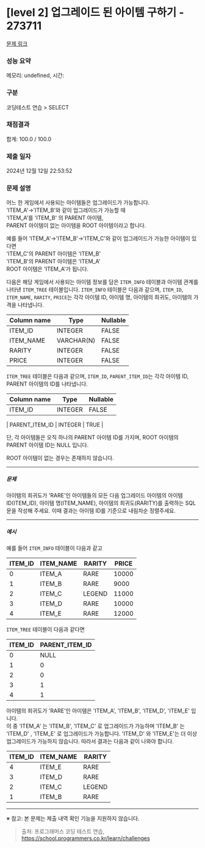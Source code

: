 # [level 2] 업그레이드 된 아이템 구하기 - 273711 

[문제 링크](https://school.programmers.co.kr/learn/courses/30/lessons/273711) 

### 성능 요약

메모리: undefined, 시간: 

### 구분

코딩테스트 연습 > SELECT

### 채점결과

합계: 100.0 / 100.0

### 제출 일자

2024년 12월 12일 22:53:52

### 문제 설명

<p>어느 한 게임에서 사용되는 아이템들은 업그레이드가 가능합니다.<br>
'ITEM_A'-&gt;'ITEM_B'와 같이 업그레이드가 가능할 때 <br>
'ITEM_A'를 'ITEM_B' 의 PARENT 아이템,<br>
 PARENT 아이템이 없는 아이템을 ROOT 아이템이라고 합니다.</p>

<p>예를 들어 'ITEM_A'-&gt;'ITEM_B'-&gt;'ITEM_C'와 같이 업그레이드가 가능한 아이템이 있다면<br>
'ITEM_C'의 PARENT 아이템은 'ITEM_B'<br>
'ITEM_B'의 PARENT 아이템은 'ITEM_A'<br>
ROOT 아이템은 'ITEM_A'가 됩니다.</p>

<p>다음은 해당 게임에서 사용되는 아이템 정보를 담은 <code>ITEM_INFO</code> 테이블과 아이템 관계를 나타낸 <code>ITEM_TREE</code> 테이블입니다. <code>ITEM_INFO</code> 테이블은 다음과 같으며, <code>ITEM_ID</code>, <code>ITEM_NAME</code>, <code>RARITY</code>, <code>PRICE</code>는 각각 아이템 ID, 아이템 명, 아이템의 희귀도, 아이템의 가격을 나타냅니다.</p>
<table class="table">
        <thead><tr>
<th>Column name</th>
<th>Type</th>
<th>Nullable</th>
</tr>
</thead>
        <tbody><tr>
<td>ITEM_ID</td>
<td>INTEGER</td>
<td>FALSE</td>
</tr>
<tr>
<td>ITEM_NAME</td>
<td>VARCHAR(N)</td>
<td>FALSE</td>
</tr>
<tr>
<td>RARITY</td>
<td>INTEGER</td>
<td>FALSE</td>
</tr>
<tr>
<td>PRICE</td>
<td>INTEGER</td>
<td>FALSE</td>
</tr>
</tbody>
      </table>
<p><code>ITEM_TREE</code> 테이블은 다음과 같으며, <code>ITEM_ID</code>, <code>PARENT_ITEM_ID</code>는 각각 아이템 ID, PARENT 아이템의 ID를 나타냅니다.</p>
<table class="table">
        <thead><tr>
<th>Column name</th>
<th>Type</th>
<th>Nullable</th>
</tr>
</thead>
        <tbody><tr>
<td>ITEM_ID</td>
<td>INTEGER</td>
<td>FALSE</td>
</tr>
</tbody>
      </table>
<p>| PARENT_ITEM_ID | INTEGER | TRUE |</p>

<p>단, 각 아이템들은 오직 하나의 PARENT 아이템 ID를 가지며, ROOT 아이템의 PARENT 아이템 ID는 NULL 입니다.</p>

<p>ROOT 아이템이 없는 경우는 존재하지 않습니다.</p>

<hr>

<h5>문제</h5>

<p>아이템의 희귀도가 'RARE'인 아이템들의 모든 다음 업그레이드 아이템의 아이템 ID(ITEM_ID),  아이템 명(ITEM_NAME), 아이템의 희귀도(RARITY)를 출력하는 SQL 문을 작성해 주세요. 이때 결과는 아이템 ID를 기준으로 내림차순 정렬주세요.</p>

<hr>

<h5>예시</h5>

<p>예를 들어 <code>ITEM_INFO</code> 테이블이 다음과 같고</p>
<table class="table">
        <thead><tr>
<th>ITEM_ID</th>
<th>ITEM_NAME</th>
<th>RARITY</th>
<th>PRICE</th>
</tr>
</thead>
        <tbody><tr>
<td>0</td>
<td>ITEM_A</td>
<td>RARE</td>
<td>10000</td>
</tr>
<tr>
<td>1</td>
<td>ITEM_B</td>
<td>RARE</td>
<td>9000</td>
</tr>
<tr>
<td>2</td>
<td>ITEM_C</td>
<td>LEGEND</td>
<td>11000</td>
</tr>
<tr>
<td>3</td>
<td>ITEM_D</td>
<td>RARE</td>
<td>10000</td>
</tr>
<tr>
<td>4</td>
<td>ITEM_E</td>
<td>RARE</td>
<td>12000</td>
</tr>
</tbody>
      </table>
<p><code>ITEM_TREE</code>  테이블이 다음과 같다면</p>
<table class="table">
        <thead><tr>
<th>ITEM_ID</th>
<th>PARENT_ITEM_ID</th>
</tr>
</thead>
        <tbody><tr>
<td>0</td>
<td>NULL</td>
</tr>
<tr>
<td>1</td>
<td>0</td>
</tr>
<tr>
<td>2</td>
<td>0</td>
</tr>
<tr>
<td>3</td>
<td>1</td>
</tr>
<tr>
<td>4</td>
<td>1</td>
</tr>
</tbody>
      </table>
<p>아이템의 희귀도가 'RARE'인 아이템은 'ITEM_A', 'ITEM_B', 'ITEM_D', 'ITEM_E' 입니다. <br>
이 중 'ITEM_A' 는 'ITEM_B', 'ITEM_C' 로 업그레이드가 가능하며 'ITEM_B' 는 'ITEM_D' , 'ITEM_E' 로 업그레이드가 가능합니다. 'ITEM_D' 와 'ITEM_E'는 더 이상 업그레이드가 가능하지 않습니다. 따라서 결과는 다음과 같이 나와야 합니다.</p>
<table class="table">
        <thead><tr>
<th>ITEM_ID</th>
<th>ITEM_NAME</th>
<th>RARITY</th>
</tr>
</thead>
        <tbody><tr>
<td>4</td>
<td>ITEM_E</td>
<td>RARE</td>
</tr>
<tr>
<td>3</td>
<td>ITEM_D</td>
<td>RARE</td>
</tr>
<tr>
<td>2</td>
<td>ITEM_C</td>
<td>LEGEND</td>
</tr>
<tr>
<td>1</td>
<td>ITEM_B</td>
<td>RARE</td>
</tr>
</tbody>
      </table>
<hr>

<p>※ 참고: 본 문제는 제출 내역 확인 기능을 지원하지 않습니다.</p>


> 출처: 프로그래머스 코딩 테스트 연습, https://school.programmers.co.kr/learn/challenges